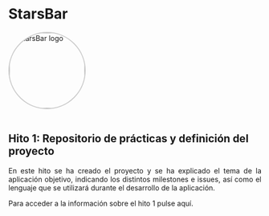 # StarsBar

<img src="https://github.com/user-attachments/assets/17ce8bae-f4b7-434e-bb4b-ec007a032e69" alt="StarsBar logo" style="width:150px; height:150px; border-radius:50%; border: 2px solid #ccc;"/>
<br><br>

## Hito 1: Repositorio de prácticas y definición del proyecto

<p align="justify">
  En este hito se ha creado el proyecto y se ha explicado el tema de la aplicación objetivo, indicando los distintos milestones e issues, así como el lenguaje que se utilizará durante el desarrollo de la aplicación.

  Para acceder a la información sobre el hito 1 pulse aquí.
</p>

